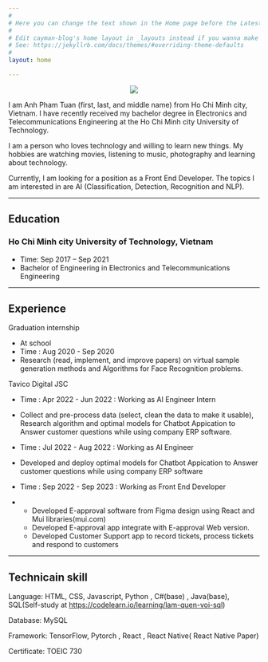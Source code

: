 ```yaml
---
#
# Here you can change the text shown in the Home page before the Latest Posts section.
#
# Edit cayman-blog's home layout in _layouts instead if you wanna make some changes
# See: https://jekyllrb.com/docs/themes/#overriding-theme-defaults
#
layout: home

---
```

<p align="center">
  <img src="https://lh3.googleusercontent.com/pw/ADCreHfY4Gj3C3WV5gx0HobTPUBNMujQzTi8SNxLx370Me3c9ABglba3y4av3gCtUgpwQrCRtofTQIT4jS91q6wuegn_NX-up2u_I-wAKVnIFcQR1-oWKYXD9_1TRKvkAx7ucnnbCwYk2JWX9nSfOm8vfIHijx5g-XqVSImr_-lryqH2fEj9hqlDAX5oecae0EjKHEGiLp03z8gHdWhZWVgS1mnJq5AodOzrS-Ijsippl8TljbmYwxRnAXfelK8L-e0YMcnh_JakQtOTDAwKP-aiMsDfoe1VUmDGF2Kc_gmLAMr3eI8zJB4yHx55V1TzGMKvld1kXKkCgmFaCtX8hX52IJUmmGxwNdDqVwCh27L-5iTujJSw2HXYR6qRz3j-LWrJ1hKbLk1Dplf2Q9aT0H_ExqpbzR2f05uQ9_bc0mGG2t8CZ10BitbCt3sbV-mdjjIWfxLyaViDBeXvZhp9ak2D8r6TSwclGhPw6ozUyddZtt4f9weHC1net2zEGZWKgGLkyqDifiO3-kuJfD_BG18IfuuVdOMHGHIh-Xb8-lOFa8SOhLbUkRD56Ycl97XQWElz1sp7cZh9hawA4RjuN-oHnruK8V7XG6IYgApky40FayZ7ZfuM-CHKiovJNOB_seTuwgIrjG_SSJ9Jr1OBXRMyHZe-ibq6Ka0mjSh-eR5gdQSvIBAilB0MseV_KALLNsuwaPdcZGNruLCLsnfWONw8d4CYBWIoI6LnOSOLXLhV7N_71YP8qB7o63TkAf610Rb-KFniiEu-rXzggaktWB_WsSOJnTf-9DS3MifAsRTAYfEa9h-qTl1r1dFPvpJeKBiGhg7YKXvjB_HGzo-NLnCHTQTw_UMWgjnqlAEIzvcRA6n9gcGe7UuCDi0ucQG1hS37RWajRBZGz4tuuuz-cc6zL8___E0LGiywi9iQMDGmCzgYqSHyrIYYAr9I_wUV6g=w657-h821-s-no?authuser=1">
</p>

I am Anh Pham Tuan (first, last, and middle name) from Ho Chi Minh city, Vietnam. I have recently received my bachelor degree in Electronics and Telecommunications Engineering at the Ho Chi Minh city University of Technology.

I am a person who loves technology and willing to learn new things. My hobbies are watching movies, listening to music, photography and learning about technology.

Currently, I am looking for a position as a Front End Developer. The topics I am interested in are AI (Classification, Detection, Recognition and NLP).



------
## Education


### Ho Chi Minh city University of Technology, Vietnam
* Time: Sep 2017 – Sep 2021
* Bachelor of Engineering in Electronics and Telecommunications Engineering



------
## Experience

Graduation internship
  * At school 
  * Time : Aug 2020 - Sep 2020
  * Research (read, implement, and improve papers) on virtual sample generation methods and Algorithms for Face Recognition problems.

Tavico Digital JSC
  * Time : Apr 2022 - Jun 2022 : Working as AI Engineer Intern
  * Collect and pre-process data (select, clean the data to make it usable), Research algorithm and optimal models for Chatbot Appication to Answer customer questions     while using company ERP software.

  * Time : Jul 2022 - Aug 2022 :  Working as AI Engineer
  * Developed and deploy optimal models for Chatbot Appication to Answer customer questions while using company ERP software

  * Time : Sep 2022 - Sep 2023 : Working as Front End Developer
  * - Developed E-approval software from Figma design using React and Mui libraries(mui.com)
    - Developed E-approval app integrate with E-approval Web version.
    - Developed Customer Support app to record tickets, process tickets and respond to customers

  


------
## Technicain skill

Language: HTML, CSS, Javascript, Python , C#(base) , Java(base), SQL(Self-study at https://codelearn.io/learning/lam-quen-voi-sql)

Database: MySQL

Framework: TensorFlow, Pytorch , React , React Native( React Native Paper)

Certificate: TOEIC 730


<!--Start of Tawk.to Script-->
<script type="text/javascript">
var Tawk_API=Tawk_API||{}, Tawk_LoadStart=new Date();
(function(){
var s1=document.createElement("script"),s0=document.getElementsByTagName("script")[0];
s1.async=true;
s1.src='https://embed.tawk.to/62d638d9b0d10b6f3e7d0292/1g8acs4us';
s1.charset='UTF-8';
s1.setAttribute('crossorigin','*');
s0.parentNode.insertBefore(s1,s0);
})();
</script>
<!--End of Tawk.to Script-->



















































































